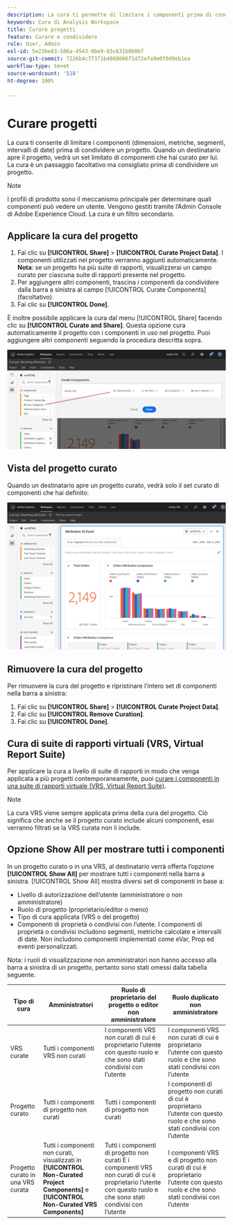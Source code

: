 ```yaml
---
description: La cura ti permette di limitare i componenti prima di condividere un progetto.
keywords: Cura di Analysis Workspace
title: Curare progetti
feature: Curare e condividere
role: User, Admin
exl-id: 5e23be83-586a-4543-9be9-65c631b8b0b7
source-git-commit: 7226b4c77371b486006671d72efa9e0f0d9eb1ea
workflow-type: tm+mt
source-wordcount: '518'
ht-degree: 100%

---
```


# Curare progetti

La cura ti consente di limitare i componenti (dimensioni, metriche, segmenti, intervalli di date) prima di condividere un progetto. Quando un destinatario apre il progetto, vedrà un set limitato di componenti che hai curato per lui. La cura è un passaggio facoltativo ma consigliato prima di condividere un progetto.

>[!NOTE]
> I profili di prodotto sono il meccanismo principale per determinare quali componenti può vedere un utente. Vengono gestiti tramite l’Admin Console di Adobe Experience Cloud. La cura è un filtro secondario.

## Applicare la cura del progetto

1. Fai clic su **[!UICONTROL Share]** > **[!UICONTROL Curate Project Data]**.
I componenti utilizzati nel progetto verranno aggiunti automaticamente.
   **Nota**: se un progetto ha più suite di rapporti, visualizzerai un campo curato per ciascuna suite di rapporti presente nel progetto.
1. Per aggiungere altri componenti, trascina i componenti da condividere dalla barra a sinistra al campo [!UICONTROL Curate Components] (facoltativo).
1. Fai clic su **[!UICONTROL Done]**.

È inoltre possibile applicare la cura dal menu [!UICONTROL Share] facendo clic su **[!UICONTROL Curate and Share]**. Questa opzione cura automaticamente il progetto con i componenti in uso nel progetto. Puoi aggiungere altri componenti seguendo la procedura descritta sopra.

![](assets/curation-field.png)

## Vista del progetto curato

Quando un destinatario apre un progetto curato, vedrà solo il set curato di componenti che hai definito:

![](assets/curate-project.png)

## Rimuovere la cura del progetto

Per rimuovere la cura del progetto e ripristinare l’intero set di componenti nella barra a sinistra:

1. Fai clic su **[!UICONTROL Share]** > **[!UICONTROL Curate Project Data]**.
1. Fai clic su **[!UICONTROL Remove Curation]**.
1. Fai clic su **[!UICONTROL Done]**.

## Cura di suite di rapporti virtuali (VRS, Virtual Report Suite)

Per applicare la cura a livello di suite di rapporti in modo che venga applicata a più progetti contemporaneamente, puoi [curare i componenti in una suite di rapporti virtuale (VRS, Virtual Report Suite)](https://experienceleague.adobe.com/docs/analytics/components/virtual-report-suites/vrs-components.html?lang=it).

>[!NOTE]
> La cura VRS viene sempre applicata prima della cura del progetto. Ciò significa che anche se il progetto curato include alcuni componenti, essi verranno filtrati se la VRS curata non li include.

## Opzione Show All per mostrare tutti i componenti

In un progetto curato o in una VRS, al destinatario verrà offerta l’opzione **[!UICONTROL Show All]** per mostrare tutti i componenti nella barra a sinistra. [!UICONTROL Show All] mostra diversi set di componenti in base a:

* Livello di autorizzazione dell’utente (amministratore o non amministratore)
* Ruolo di progetto (proprietario/editor o meno)
* Tipo di cura applicata (VRS o del progetto)
* Componenti di proprietà o condivisi con l’utente. I componenti di proprietà o condivisi includono segmenti, metriche calcolate e intervalli di date. Non includono componenti implementati come eVar, Prop ed eventi personalizzati.

Nota: i ruoli di visualizzazione non amministratori non hanno accesso alla barra a sinistra di un progetto, pertanto sono stati omessi dalla tabella seguente.

| Tipo di cura | Amministratori | Ruolo di proprietario del progetto o editor non amministratore | Ruolo duplicato non amministratore |
|---|---|---|---|
| VRS curate | Tutti i componenti VRS non curati | I componenti VRS non curati di cui è proprietario l’utente con questo ruolo e che sono stati condivisi con l’utente | I componenti VRS non curati di cui è proprietario l’utente con questo ruolo e che sono stati condivisi con l’utente |
| Progetto curato | Tutti i componenti di progetto non curati | Tutti i componenti di progetto non curati | I componenti di progetto non curati di cui è proprietario l’utente con questo ruolo e che sono stati condivisi con l’utente |
| Progetto curato in una VRS curata | Tutti i componenti non curati, visualizzati in **[!UICONTROL Non-Curated Project Components]** e **[!UICONTROL Non-Curated VRS Components]** | Tutti i componenti di progetto non curati E i componenti VRS non curati di cui è proprietario l’utente con questo ruolo e che sono stati condivisi con l’utente | I componenti VRS e di progetto non curati di cui è proprietario l’utente con questo ruolo e che sono stati condivisi con l’utente |
